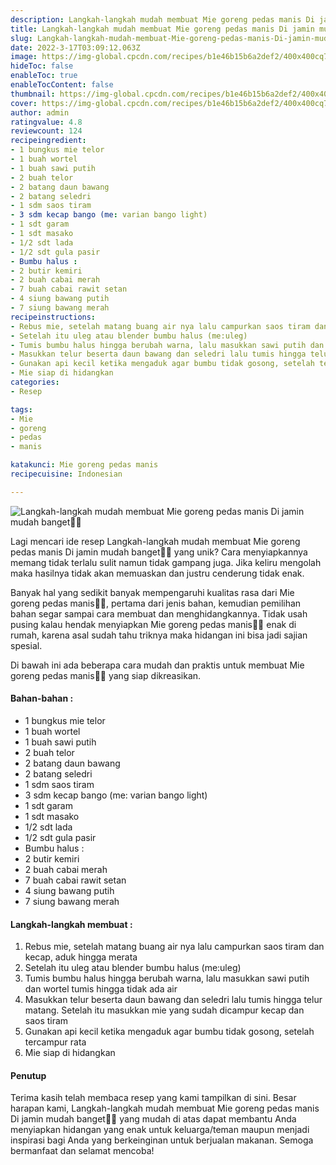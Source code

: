 ```yaml
---
description: Langkah-langkah mudah membuat Mie goreng pedas manis Di jamin mudah banget"
title: Langkah-langkah mudah membuat Mie goreng pedas manis Di jamin mudah banget
slug: Langkah-langkah-mudah-membuat-Mie-goreng-pedas-manis-Di-jamin-mudah-banget
date: 2022-3-17T03:09:12.063Z
image: https://img-global.cpcdn.com/recipes/b1e46b15b6a2def2/400x400cq70/photo.jpg
hideToc: false
enableToc: true
enableTocContent: false
thumbnail: https://img-global.cpcdn.com/recipes/b1e46b15b6a2def2/400x400cq70/photo.jpg
cover: https://img-global.cpcdn.com/recipes/b1e46b15b6a2def2/400x400cq70/photo.jpg
author: admin
ratingvalue: 4.8
reviewcount: 124
recipeingredient:
- 1 bungkus mie telor
- 1 buah wortel
- 1 buah sawi putih
- 2 buah telor
- 2 batang daun bawang
- 2 batang seledri
- 1 sdm saos tiram
- 3 sdm kecap bango (me: varian bango light)
- 1 sdt garam
- 1 sdt masako
- 1/2 sdt lada
- 1/2 sdt gula pasir
- Bumbu halus :
- 2 butir kemiri
- 2 buah cabai merah
- 7 buah cabai rawit setan
- 4 siung bawang putih
- 7 siung bawang merah
recipeinstructions:
- Rebus mie, setelah matang buang air nya lalu campurkan saos tiram dan kecap, aduk hingga merata
- Setelah itu uleg atau blender bumbu halus (me:uleg)
- Tumis bumbu halus hingga berubah warna, lalu masukkan sawi putih dan wortel tumis hingga tidak ada air
- Masukkan telur beserta daun bawang dan seledri lalu tumis hingga telur matang. Setelah itu masukkan mie yang sudah dicampur kecap dan saos tiram
- Gunakan api kecil ketika mengaduk agar bumbu tidak gosong, setelah tercampur rata
- Mie siap di hidangkan
categories:
- Resep

tags:
- Mie
- goreng
- pedas
- manis

katakunci: Mie goreng pedas manis
recipecuisine: Indonesian

---
```


![Langkah-langkah mudah membuat Mie goreng pedas manis Di jamin mudah banget👩‍🍳](https://img-global.cpcdn.com/recipes/b1e46b15b6a2def2/400x400cq70/photo.jpg)

Lagi mencari ide resep Langkah-langkah mudah membuat Mie goreng pedas manis Di jamin mudah banget👩‍🍳 yang unik? Cara menyiapkannya memang tidak terlalu sulit namun tidak gampang juga. Jika keliru mengolah maka hasilnya tidak akan memuaskan dan justru cenderung tidak enak.

Banyak hal yang sedikit banyak mempengaruhi kualitas rasa dari Mie goreng pedas manis👩‍🍳, pertama dari jenis bahan, kemudian pemilihan bahan segar sampai cara membuat dan menghidangkannya. Tidak usah pusing kalau hendak menyiapkan Mie goreng pedas manis👩‍🍳 enak di rumah, karena asal sudah tahu triknya maka hidangan ini bisa jadi sajian spesial.

Di bawah ini ada beberapa cara mudah dan praktis untuk membuat Mie goreng pedas manis👩‍🍳 yang siap dikreasikan.

<!--inarticleads1-->

#### Bahan-bahan :

- 1 bungkus mie telor
- 1 buah wortel
- 1 buah sawi putih
- 2 buah telor
- 2 batang daun bawang
- 2 batang seledri
- 1 sdm saos tiram
- 3 sdm kecap bango (me: varian bango light)
- 1 sdt garam
- 1 sdt masako
- 1/2 sdt lada
- 1/2 sdt gula pasir
- Bumbu halus :
- 2 butir kemiri
- 2 buah cabai merah
- 7 buah cabai rawit setan
- 4 siung bawang putih
- 7 siung bawang merah

<!--inarticleads2-->

#### Langkah-langkah membuat :

1. Rebus mie, setelah matang buang air nya lalu campurkan saos tiram dan kecap, aduk hingga merata
1. Setelah itu uleg atau blender bumbu halus (me:uleg)
1. Tumis bumbu halus hingga berubah warna, lalu masukkan sawi putih dan wortel tumis hingga tidak ada air
1. Masukkan telur beserta daun bawang dan seledri lalu tumis hingga telur matang. Setelah itu masukkan mie yang sudah dicampur kecap dan saos tiram
1. Gunakan api kecil ketika mengaduk agar bumbu tidak gosong, setelah tercampur rata
1. Mie siap di hidangkan

#### Penutup

Terima kasih telah membaca resep yang kami tampilkan di sini. Besar harapan kami, Langkah-langkah mudah membuat Mie goreng pedas manis Di jamin mudah banget👩‍🍳 yang mudah di atas dapat membantu Anda menyiapkan hidangan yang enak untuk keluarga/teman maupun menjadi inspirasi bagi Anda yang berkeinginan untuk berjualan makanan. Semoga bermanfaat dan selamat mencoba!